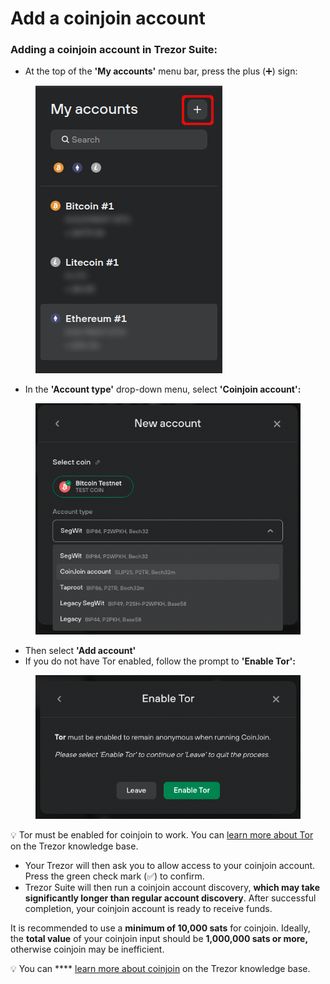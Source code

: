 # Add a coinjoin account

### Adding a coinjoin account in Trezor Suite:

* At the top of the **'My accounts'** menu bar, press the plus (➕) sign:

<figure><img src="../../../.gitbook/assets/Add-CJ-1.png" alt=""><figcaption></figcaption></figure>

* In the **'Account type'** drop-down menu, select **'Coinjoin account':**&#x20;

<figure><img src="../../../.gitbook/assets/Add-CJ-2.png" alt=""><figcaption></figcaption></figure>

* Then select **'Add account'**
* If you do not have Tor enabled, follow the prompt to **'Enable Tor':**

<figure><img src="../../../.gitbook/assets/Add-CJ-3.png" alt=""><figcaption></figcaption></figure>

💡 Tor must be enabled for coinjoin to work. You can [learn more about Tor](https://trezor.io/learn/a/tor-in-trezor-suite-app) on the Trezor knowledge base.

* Your Trezor will then ask you to allow access to your coinjoin account. Press the green check mark (✅) to confirm.&#x20;
* Trezor Suite will then run a coinjoin account discovery, **which may take significantly longer than regular account discovery**. After successful completion, your coinjoin account is ready to receive funds.

It is recommended to use a **minimum of 10,000 sats** for coinjoin. Ideally, the **total value** of your coinjoin input should be **1,000,000 sats or more,** otherwise coinjoin may be inefficient.

💡 You can **** [learn more about coinjoin](https://trezor.io/learn/a/what-is-coinjoin) on the Trezor knowledge base.&#x20;
